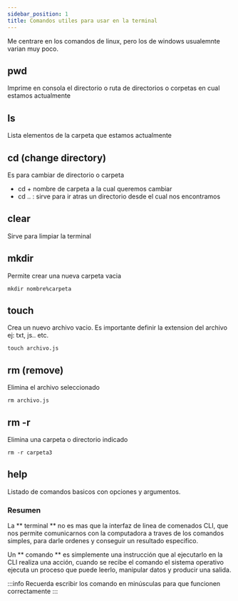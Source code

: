 ```yaml
---
sidebar_position: 1
title: Comandos utiles para usar en la terminal
---
```


Me centrare en los comandos de linux, pero los de windows usualemnte varian muy poco.

## pwd
Imprime en consola el directorio o ruta de directorios o corpetas en cual estamos actualmente

## ls
Lista elementos de la carpeta que estamos actualmente

## cd (change directory)
Es para cambiar de directorio o carpeta

- cd + nombre de carpeta a la cual queremos cambiar
- cd .. : sirve para ir atras un directorio desde el cual nos encontramos

## clear
Sirve para limpiar la terminal

## mkdir
Permite crear una nueva carpeta vacia
```
mkdir nombre%carpeta
```
## touch
Crea un nuevo archivo vacio. Es importante definir la extension del archivo ej: txt, js.. etc.
```
touch archivo.js
```
## rm (remove)
Elimina el archivo seleccionado
```
rm archivo.js
```
## rm -r 
Elimina una carpeta o directorio indicado
```
rm -r carpeta3
```

## help
Listado de comandos basicos con opciones y argumentos.

### Resumen
La ** terminal ** no es mas que la interfaz de linea de comenados CLI, que nos permite comunicarnos con la computadora a traves de los comandos simples, para darle ordenes y conseguir un resultado especifico. 

Un ** comando ** es simplemente una instrucción que al ejecutarlo en la CLI realiza una acción, cuando se recibe el comando el sistema operativo ejecuta un proceso que puede leerlo, manipular datos y producir una salida.

:::info
Recuerda escribir los comando en minúsculas para que funcionen correctamente
:::




